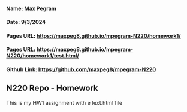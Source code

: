 #### Name: Max Pegram

#### Date: 9/3/2024

#### Pages URL: https://maxpeg8.github.io/mpegram-N220/homework1/

#### Pages URL: https://maxpeg8.github.io/mpegram-N220/homework1/test.html/

#### Github Link: https://github.com/maxpeg8/mpegram-N220

## N220 Repo - Homework

This is my HW1 assignment with e text.html file
